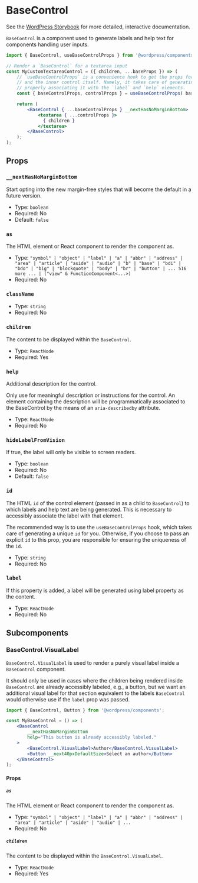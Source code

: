 # BaseControl

<!-- This file is generated automatically and cannot be edited directly. Make edits via TypeScript types and TSDocs. -->

<p class="callout callout-info">See the <a href="https://wordpress.github.io/gutenberg/?path=/docs/components-basecontrol--docs">WordPress Storybook</a> for more detailed, interactive documentation.</p>

`BaseControl` is a component used to generate labels and help text for components handling user inputs.

```jsx
import { BaseControl, useBaseControlProps } from '@wordpress/components';

// Render a `BaseControl` for a textarea input
const MyCustomTextareaControl = ({ children, ...baseProps }) => (
	// `useBaseControlProps` is a convenience hook to get the props for the `BaseControl`
	// and the inner control itself. Namely, it takes care of generating a unique `id`,
	// properly associating it with the `label` and `help` elements.
	const { baseControlProps, controlProps } = useBaseControlProps( baseProps );

	return (
		<BaseControl { ...baseControlProps } __nextHasNoMarginBottom>
			<textarea { ...controlProps }>
			  { children }
			</textarea>
		</BaseControl>
	);
);
```
## Props

### `__nextHasNoMarginBottom`

Start opting into the new margin-free styles that will become the default in a future version.

 - Type: `boolean`
 - Required: No
 - Default: `false`

### `as`

The HTML element or React component to render the component as.

 - Type: `"symbol" | "object" | "label" | "a" | "abbr" | "address" | "area" | "article" | "aside" | "audio" | "b" | "base" | "bdi" | "bdo" | "big" | "blockquote" | "body" | "br" | "button" | ... 516 more ... | ("view" & FunctionComponent<...>)`
 - Required: No

### `className`


 - Type: `string`
 - Required: No

### `children`

The content to be displayed within the `BaseControl`.

 - Type: `ReactNode`
 - Required: Yes

### `help`

Additional description for the control.

Only use for meaningful description or instructions for the control. An element containing the description will be programmatically associated to the BaseControl by the means of an `aria-describedby` attribute.

 - Type: `ReactNode`
 - Required: No

### `hideLabelFromVision`

If true, the label will only be visible to screen readers.

 - Type: `boolean`
 - Required: No
 - Default: `false`

### `id`

The HTML `id` of the control element (passed in as a child to `BaseControl`) to which labels and help text are being generated.
This is necessary to accessibly associate the label with that element.

The recommended way is to use the `useBaseControlProps` hook, which takes care of generating a unique `id` for you.
Otherwise, if you choose to pass an explicit `id` to this prop, you are responsible for ensuring the uniqueness of the `id`.

 - Type: `string`
 - Required: No

### `label`

If this property is added, a label will be generated using label property as the content.

 - Type: `ReactNode`
 - Required: No

## Subcomponents

### BaseControl.VisualLabel

`BaseControl.VisualLabel` is used to render a purely visual label inside a `BaseControl` component.

It should only be used in cases where the children being rendered inside `BaseControl` are already accessibly labeled,
e.g., a button, but we want an additional visual label for that section equivalent to the labels `BaseControl` would
otherwise use if the `label` prop was passed.

```jsx
import { BaseControl, Button } from '@wordpress/components';

const MyBaseControl = () => (
	<BaseControl
		__nextHasNoMarginBottom
		help="This button is already accessibly labeled."
	>
		<BaseControl.VisualLabel>Author</BaseControl.VisualLabel>
		<Button __next40pxDefaultSize>Select an author</Button>
	</BaseControl>
);
```
#### Props

##### `as`

The HTML element or React component to render the component as.

 - Type: `"symbol" | "object" | "label" | "a" | "abbr" | "address" | "area" | "article" | "aside" | "audio" | ...`
 - Required: No

##### `children`

The content to be displayed within the `BaseControl.VisualLabel`.

 - Type: `ReactNode`
 - Required: Yes
